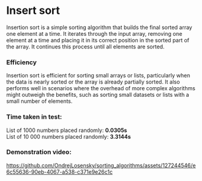 # Insert sort
Insertion sort is a simple sorting algorithm that builds the final sorted array one element at a time. It iterates through the input array, removing one element at a time and placing it in its correct position in the sorted part of the array. It continues this process until all elements are sorted.

### Efficiency
Insertion sort is efficient for sorting small arrays or lists, particularly when the data is nearly sorted or the array is already partially sorted. It also performs well in scenarios where the overhead of more complex algorithms might outweigh the benefits, such as sorting small datasets or lists with a small number of elements.


### Time taken in test:
List of 1000 numbers placed randomly: **0.0305s**  
List of 10 000 numbers placed randomly: **3.3144s**  

### Demonstration video:
https://github.com/OndrejLosensky/sorting_algorithms/assets/127244546/e6c55636-90eb-4067-a538-c371e9e26c1c

